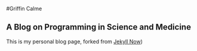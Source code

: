 #Griffin Calme
## A Blog on Programming in Science and Medicine

This is my personal blog page, forked from [Jekyll Now](https://github.com/barryclark/jekyll-now))

